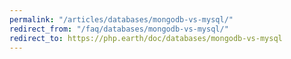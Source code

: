```yaml
---
permalink: "/articles/databases/mongodb-vs-mysql/"
redirect_from: "/faq/databases/mongodb-vs-mysql/"
redirect_to: https://php.earth/doc/databases/mongodb-vs-mysql
---
```

